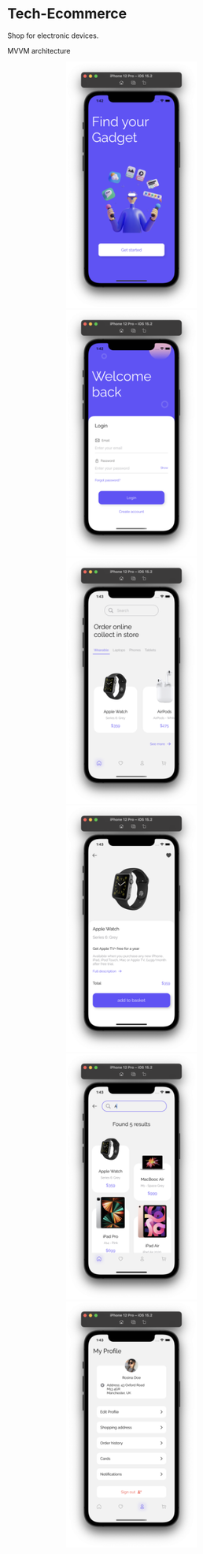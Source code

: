 # Tech-Ecommerce

Shop for electronic devices.

MVVM architecture
<div align="center">
<img src="screenShots/onBoardView.png" height="500" alt="Screenshot"/>
<img src="screenShots/LoginView.png" height="500" alt="Screenshot"/>
<img src="screenShots/HomeView.png" height="500" alt="Screenshot"/>
<img src="screenShots/productDetailsView.png" height="500" alt="Screenshot"/>
<img src="screenShots/SearchView.png" height="500" alt="Screenshot"/>
<img src="screenShots/ProfileView.png" height="500" alt="Screenshot"/>
</div>
